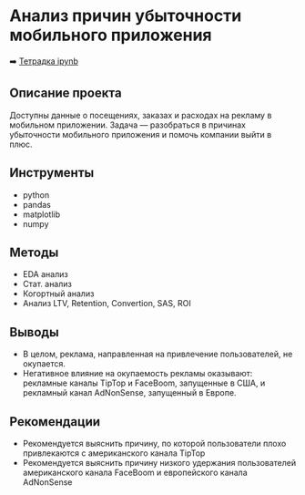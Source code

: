 # Анализ причин убыточности мобильного приложения

➡️ [Тетрадка ipynb](https://github.com/mechfil/yandex_practicum/blob/main/Mobile%20app%20analysis/Mobile%20app%20analysis.ipynb)

## Описание проекта
Доступны данные о посещениях, заказах и расходах на рекламу в мобильном приложении. Задача — разобраться в причинах убыточности мобильного приложения и помочь компании выйти в плюс.

## Инструменты
- python
- pandas
- matplotlib
- numpy

## Методы
- EDA анализ
- Стат. анализ
- Когортный анализ
- Анализ LTV, Retention, Convertion, SAS, ROI

## Выводы
- В целом, реклама, направленная на привлечение пользователей, не окупается.
- Негативное влияние на окупаемость рекламы оказывают: рекламные каналы TipTop и FaceBoom, запущенные в США, и рекламный канал AdNonSense, запущенный в Европе.

## Рекомендации
- Рекомендуется выяснить причину, по которой пользователи плохо привлекаются с американского канала TipTop
- Рекомендуется выяснить причину низкого удержания пользователей американского канала FaceBoom и европейского канала AdNonSense